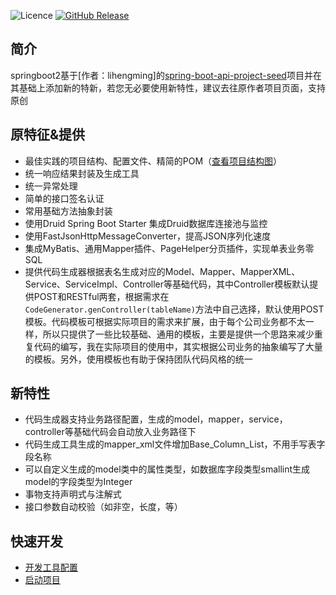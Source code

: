 ![Licence](https://img.shields.io/badge/licence-none-green.svg)
[![GitHub Release](https://img.shields.io/github/release/lihengming/spring-boot-api-project-seed.svg)](https://github.com/lihengming/spring-boot-api-project-seed/releases)
## 简介
springboot2基于[作者：lihengming]的[spring-boot-api-project-seed](https://github.com/lihengming/spring-boot-api-project-seed)项目并在其基础上添加新的特新，若您无必要使用新特性，建议去往原作者项目页面，支持原创

## 原特征&提供
- 最佳实践的项目结构、配置文件、精简的POM（[查看项目结构图](https://github.com/lihengming/java-codes/blob/master/shared-resources/github-images/project-struct.png)）
- 统一响应结果封装及生成工具
- 统一异常处理
- 简单的接口签名认证
- 常用基础方法抽象封装
- 使用Druid Spring Boot Starter 集成Druid数据库连接池与监控
- 使用FastJsonHttpMessageConverter，提高JSON序列化速度
- 集成MyBatis、通用Mapper插件、PageHelper分页插件，实现单表业务零SQL
- 提供代码生成器根据表名生成对应的Model、Mapper、MapperXML、Service、ServiceImpl、Controller等基础代码，其中Controller模板默认提供POST和RESTful两套，根据需求在```CodeGenerator.genController(tableName)```方法中自己选择，默认使用POST模板。代码模板可根据实际项目的需求来扩展，由于每个公司业务都不太一样，所以只提供了一些比较基础、通用的模板，主要是提供一个思路来减少重复代码的编写，我在实际项目的使用中，其实根据公司业务的抽象编写了大量的模板。另外，使用模板也有助于保持团队代码风格的统一

## 新特性
- 代码生成器支持业务路径配置，生成的model，mapper，service，controller等基础代码会自动放入业务路径下
- 代码生成工具生成的mapper_xml文件增加Base_Column_List，不用手写表字段名称
- 可以自定义生成的model类中的属性类型，如数据库字段类型smallint生成model的字段类型为Integer
- 事物支持声明式与注解式
- 接口参数自动校验（如非空，长度，等）

## 快速开发
- [开发工具配置](https://github.com/xiongzhao1217/springboot2/blob/master/IED%E9%85%8D%E7%BD%AE.MD)
- [启动项目](https://github.com/lihengming/spring-boot-api-project-seed)
